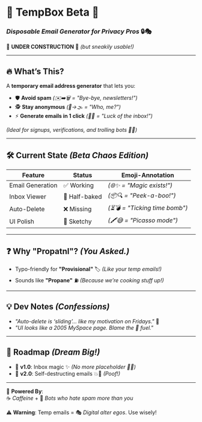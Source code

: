 # 📮 TempBox Beta 🧪  
### *Disposable Email Generator for Privacy Pros* 🔒🎭  

🚧 **UNDER CONSTRUCTION** 🚧 *(but sneakily usable!)*  

---

## 🔥 **What’s This?**  
A **temporary email address generator** that lets you:  
- 🛡️ **Avoid spam** *(✉️➡️🗑️ = "Bye-bye, newsletters!")*  
- 🕵️ **Stay anonymous** *(👤→🌫️ = "Who, me?")*  
- ⚡ **Generate emails in 1 click** *(🎲📧 = "Luck of the inbox!")*  

*(Ideal for signups, verifications, and trolling bots 🤖💥)*  

---

## 🛠️ **Current State** *(Beta Chaos Edition)*  
| Feature          | Status              | Emoji-Annotation              |  
|------------------|---------------------|-------------------------------|  
| Email Generation | ✅ Working          | *(🌐✨ = "Magic exists!")*     |  
| Inbox Viewer     | 🚧 Half-baked       | *(📦🔍 = "Peek-a-boo!")*      |  
| Auto-Delete      | ❌ Missing          | *(⏳💣 = "Ticking time bomb")* |  
| UI Polish        | 🎨 Sketchy          | *(🖍️😅 = "Picasso mode")*     |  

---

## ❓ **Why "Propatnl"?** *(You Asked.)*  
- Typo-friendly for **"Provisional"** 🏷️ *(Like your temp emails!)*  
- Sounds like **"Propane"** ⛽ *(Because we’re cooking stuff up!)*  

---

## 💡 **Dev Notes** *(Confessions)*  
- *"Auto-delete is ‘sliding’… like my motivation on Fridays."* 🛝  
- *"UI looks like a 2005 MySpace page. Blame the 🍕 fuel."*  

---

## 🚀 **Roadmap** *(Dream Big!)*  
- 📆 **v1.0**: Inbox magic ✨ *(No more placeholder 🧙‍♂️)*  
- 🔐 **v2.0**: Self-destructing emails 💥📧 *(Poof!)*  

---

🔋 **Powered By**:  
☕ *Caffeine* + 🤖 *Bots who hate spam more than you*  

⚠️ **Warning**: Temp emails = 🎭 *Digital alter egos*. Use wisely!  
